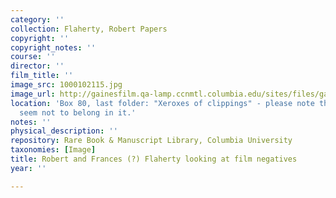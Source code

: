```yaml
---
category: ''
collection: Flaherty, Robert Papers
copyright: ''
copyright_notes: ''
course: ''
director: ''
film_title: ''
image_src: 1000102115.jpg
image_url: http://gainesfilm.qa-lamp.ccnmtl.columbia.edu/sites/files/gainesfilm/images/1000102115.jpg
location: 'Box 80, last folder: "Xeroxes of clippings" - please note that photographs
  seem not to belong in it.'
notes: ''
physical_description: ''
repository: Rare Book & Manuscript Library, Columbia University
taxonomies: [Image]
title: Robert and Frances (?) Flaherty looking at film negatives
year: ''

---
```

